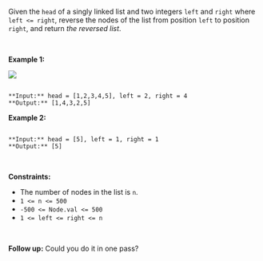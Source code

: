 Given the `head` of a singly linked list and two integers `left` and `right` where `left <= right`, reverse the nodes of the list from position `left` to position `right`, and return *the reversed list*.


 


**Example 1:**


![](https://assets.leetcode.com/uploads/2021/02/19/rev2ex2.jpg)

```

**Input:** head = [1,2,3,4,5], left = 2, right = 4
**Output:** [1,4,3,2,5]

```

**Example 2:**



```

**Input:** head = [5], left = 1, right = 1
**Output:** [5]

```

 


**Constraints:**


* The number of nodes in the list is `n`.
* `1 <= n <= 500`
* `-500 <= Node.val <= 500`
* `1 <= left <= right <= n`


 


**Follow up:** Could you do it in one pass?